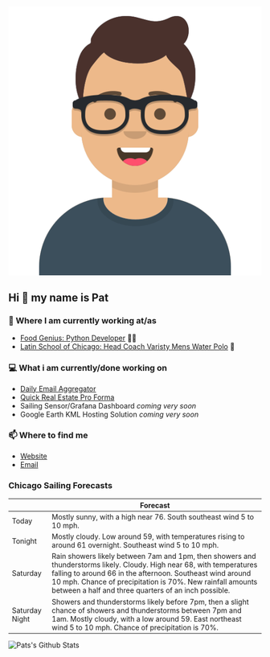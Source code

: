 [![Social banner for p-j-falconer](https://raw.githubusercontent.com/P-J-FALCONER/P-J-FALCONER/master/assets/avataaars.svg)](https://patfalconer.com/)
## Hi :wave: my name is Pat

### 💼 Where I am currently working at/as
- [Food Genius: Python Developer](https://getfoodgenius.com/) 🍔🐍
- [Latin School of Chicago: Head Coach Varisty Mens Water Polo](https://www.latinschool.org/) 🤽


### 💻 What i am currently/done working on
 - [Daily Email Aggregator](https://github.com/P-J-FALCONER/dott_daily_mail)
 - [Quick Real Estate Pro Forma](https://github.com/P-J-FALCONER/henry)
 - Sailing Sensor/Grafana Dashboard *coming very soon*
 - Google Earth KML Hosting Solution *coming very soon*

### 📫 Where to find me
 - [Website](https://patfalconer.com/)
 - [Email](mailto:patrick.j.falconer@gmail.com)


### Chicago Sailing Forecasts
|   | Forecast  |
|---|---|
| Today | Mostly sunny, with a high near 76. South southeast wind 5 to 10 mph. |
| Tonight | Mostly cloudy. Low around 59, with temperatures rising to around 61 overnight. Southeast wind 5 to 10 mph. |
| Saturday | Rain showers likely between 7am and 1pm, then showers and thunderstorms likely. Cloudy. High near 68, with temperatures falling to around 66 in the afternoon. Southeast wind around 10 mph. Chance of precipitation is 70%. New rainfall amounts between a half and three quarters of an inch possible. |
| Saturday Night | Showers and thunderstorms likely before 7pm, then a slight chance of showers and thunderstorms between 7pm and 1am. Mostly cloudy, with a low around 59. East northeast wind 5 to 10 mph. Chance of precipitation is 70%. |

![Pats's Github Stats](https://github-readme-stats.vercel.app/api?username=p-j-falconer&show_icons=true&theme=radical)
